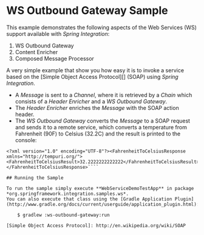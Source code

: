 WS Outbound Gateway Sample
==========================

This example demonstrates the following aspects of the Web Services (WS) support available with *Spring Integration*:

1. WS Outbound Gateway
2. Content Enricher
3. Composed Message Processor

A very simple example that show you how easy it is to invoke a service based on the [Simple Object Access Protocol][] (SOAP) using *Spring Integration*.

* A *Message* is sent to a *Channel*, where it is retrieved by a *Chain* which consists of a *Header Enricher* and a *WS Outbound Gateway*. 
* The *Header Enricher* enriches the *Message* with the SOAP action header. 
* The *WS Outbound Gateway* converts the *Message* to a SOAP request and sends it to a remote service, which converts a temperature from 
Fahrenheit (90F) to Celsius (32.2C) and the result is printed to the console:

````
<?xml version="1.0" encoding="UTF-8"?><FahrenheitToCelsiusResponse xmlns="http://tempuri.org/"><FahrenheitToCelsiusResult>32.2222222222222</FahrenheitToCelsiusResult></FahrenheitToCelsiusResponse>````

## Running the Sample

To run the sample simply execute **WebServiceDemoTestApp** in package *org.springframework.integration.samples.ws*. 
You can also execute that class using the [Gradle Application Plugin](http://www.gradle.org/docs/current/userguide/application_plugin.html):

    $ gradlew :ws-outbound-gateway:run

[Simple Object Access Protocol]: http://en.wikipedia.org/wiki/SOAP
